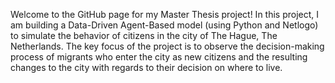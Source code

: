 Welcome to the GitHub page for my Master Thesis project! In this project, I am building a Data-Driven Agent-Based model (using Python and Netlogo) to simulate the behavior of citizens in the city of The Hague, The Netherlands. The key focus of the project is to observe the decision-making process of migrants who enter the city as new citizens and the resulting changes to the city with regards to their decision on where to live. 
